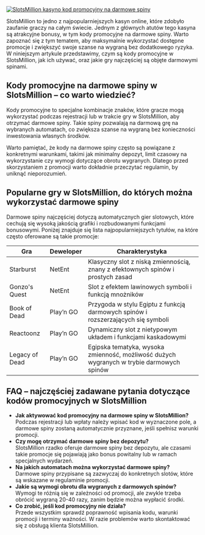 [![SlotsMillion kasyno kod promocyjny na darmowe spiny](https://123-caf.pages.dev/gitsignup.png)](https://vrmoo.ru/Bt82HjjY)

<p>SlotsMillion to jedno z najpopularniejszych kasyn online, które zdobyło zaufanie graczy na całym świecie. Jednym z głównych atutów tego kasyna są atrakcyjne bonusy, w tym kody promocyjne na darmowe spiny. Warto zapoznać się z tym tematem, aby maksymalnie wykorzystać dostępne promocje i zwiększyć swoje szanse na wygraną bez dodatkowego ryzyka. W niniejszym artykule przedstawimy, czym są kody promocyjne w SlotsMillion, jak ich używać, oraz jakie gry najczęściej są objęte darmowymi spinami.</p>  <h2>Kody promocyjne na darmowe spiny w SlotsMillion – co warto wiedzieć?</h2> <p>Kody promocyjne to specjalne kombinacje znaków, które gracze mogą wykorzystać podczas rejestracji lub w trakcie gry w SlotsMillion, aby otrzymać darmowe spiny. Takie spiny pozwalają na darmową grę na wybranych automatach, co zwiększa szanse na wygraną bez konieczności inwestowania własnych środków.</p> <p>Warto pamiętać, że kody na darmowe spiny często są powiązane z konkretnymi warunkami, takimi jak minimalny depozyt, limit czasowy na wykorzystanie czy wymogi dotyczące obrotu wygranych. Dlatego przed skorzystaniem z promocji warto dokładnie przeczytać regulamin, by uniknąć nieporozumień.</p>  <h2>Popularne gry w SlotsMillion, do których można wykorzystać darmowe spiny</h2> <p>Darmowe spiny najczęściej dotyczą automatycznych gier slotowych, które cechują się wysoką jakością grafiki i rozbudowanymi funkcjami bonusowymi. Poniżej znajduje się lista najpopularniejszych tytułów, na które często oferowane są takie promocje:</p>  <table>   <thead>     <tr>       <th>Gra</th>       <th>Deweloper</th>       <th>Charakterystyka</th>     </tr>   </thead>   <tbody>     <tr>       <td>Starburst</td>       <td>NetEnt</td>       <td>Klasyczny slot z niską zmiennością, znany z efektownych spinów i prostych zasad</td>     </tr>     <tr>       <td>Gonzo's Quest</td>       <td>NetEnt</td>       <td>Slot z efektem lawinowych symboli i funkcją mnożników</td>     </tr>     <tr>       <td>Book of Dead</td>       <td>Play’n GO</td>       <td>Przygoda w stylu Egiptu z funkcją darmowych spinów i rozszerzających się symboli</td>     </tr>     <tr>       <td>Reactoonz</td>       <td>Play’n GO</td>       <td>Dynamiczny slot z nietypowym układem i funkcjami kaskadowymi</td>     </tr>     <tr>       <td>Legacy of Dead</td>       <td>Play’n GO</td>       <td>Egipska tematyka, wysoka zmienność, możliwość dużych wygranych w trybie darmowych spinów</td>     </tr>   </tbody> </table>  <h2>FAQ – najczęściej zadawane pytania dotyczące kodów promocyjnych w SlotsMillion</h2> <ul>   <li><strong>Jak aktywować kod promocyjny na darmowe spiny w SlotsMillion?</strong><br>Podczas rejestracji lub wpłaty należy wpisać kod w wyznaczone pole, a darmowe spiny zostaną automatycznie przyznane, jeśli spełnisz warunki promocji.</li>   <li><strong>Czy mogę otrzymać darmowe spiny bez depozytu?</strong><br>SlotsMillion rzadko oferuje darmowe spiny bez depozytu, ale czasami takie promocje się pojawiają jako bonus powitalny lub w ramach specjalnych wydarzeń.</li>   <li><strong>Na jakich automatach można wykorzystać darmowe spiny?</strong><br>Darmowe spiny przypisane są zazwyczaj do konkretnych slotów, które są wskazane w regulaminie promocji.</li>   <li><strong>Jakie są wymogi obrotu dla wygranych z darmowych spinów?</strong><br>Wymogi te różnią się w zależności od promocji, ale zwykle trzeba obrócić wygraną 20-40 razy, zanim będzie można wypłacić środki.</li>   <li><strong>Co zrobić, jeśli kod promocyjny nie działa?</strong><br>Przede wszystkim sprawdź poprawność wpisania kodu, warunki promocji i terminy ważności. W razie problemów warto skontaktować się z obsługą klienta SlotsMillion.</li> </ul>